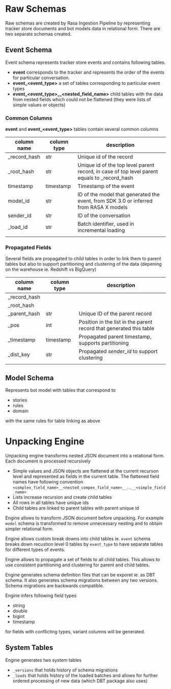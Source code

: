 # Raw Schemas
Raw schemas are created by Rasa Ingestion Pipeline by representing tracker store documents and bot models data in relational form. There are two separate schemas created.

## Event Schema

Event schema represents tracker store events and contains following tables.

* **event** corresponds to the tracker and represents the order of the events for particular conversation.
* **event_<event_type>** a set of tables corresponding to particular event types
* **event_<event_type>__<nested_field_name>** child tables with the data from nested fields which could not be flattened (they were lists of simple values or objects)

### Common Columns

**event** and **event_<event_type>** tables contain several common columns

| column name  | column type | description                                                                                  |
| ------------ | ----------- | -------------------------------------------------------------------------------------------- |
| _record_hash | str         | Unique id of the record                                                                      |
| _root_hash   | str         | Unique id of the top level parent record, in case of top level parent equals to _record_hash |
| timestamp    | timestamp   | Timestamp of the event                                                                       |
| model_id     | str         | ID of the model that generated the event, from SDK 3.0 or inferred from RASA X models        |
| sender_id    | str         | ID of the conversation                                                                       |
| _load_id     | str         | Batch identifier, used in incremental loading                                                |
|              |             |                                                                                              |

### Propagated Fields

Several fields are propagated to child tables in order to link them to parent tables but also to support partitioning and clustering of the data (depening on the warehouse ie. Redshift vs BigQuery)


| column name  | column type | description                                                         |
| ------------ | ----------- | ------------------------------------------------------------------- |
| _record_hash |             |                                                                     |
| _root_hash   |             |                                                                     |
| _parent_hash | str         | Unique ID of the parent record                                      |
| _pos         | int         | Position in the list in the parent record that generated this table |
| _timestamp   | timestamp   | Propagated parent timestamp, supports partitioning                  |
| _dist_key    | str         | Propagated *sender_id* to support clustering                        |
|              |             |                                                                     |

## Model Schema

Represents bot model with tables that correspond to

* stories
* rules
* domain

with the same rules for table linking as above

# Unpacking Engine

Unpacking engine transforms nested JSON document into a relational form. Each document is processed recursively

* Simple values and JSON objects are flattened at the current recurson level and represented as fields in the current table. The flattened field names have following convention `<complex_field_name>__<nested_compex_field_name>__..__<simple_field_name>`
* Lists increase recursion and create child tables 
* All rows in all tables have unique ids
* Child tables are linked to parent tables with parent unique id

Engine allows to transform JSON document before unpacking. For example `model` schema is transformed to remove unnecessary nesting and to obtain simpler relational form.

Engine allows custom break downs into child tables ie. `event` schema breaks down recustion level 0 tables by `event_type` to have separate tables for different types of events.

Engine allows to propagate a set of fields to all child tables. This allows to use consistent partitioning and clustering for parent and child tables.

Engine generates schema definition files that can be exporet ie. as DBT schema. It also generates schema migrations between any two versions. Schema migrations are backwards compatible.

Engine infers following field types
* string
* double
* bigint
* timestamp

for fields with conflicting types, variant columns will be generated.

## System Tables

Engine generates two system tables

* `_versions` that holds history of schema migrations
* `_loads` that holds history of the loaded batches and allows for further ordered processing of new data (which DBT package also uses)
